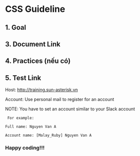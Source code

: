 # CSS Guideline

## 1. Goal



## 3. Document Link


## 4. Practices (nếu có)

## 5. Test Link

Host: http://training.sun-asterisk.vn

Account: Use personal mail to register for an account

NOTE:  You have to set an account similar to your Slack account

  `` For example:``

  ``Full name: Nguyen Van A``

  ``Account name: [Malay_Ruby] Nguyen Van A``

### Happy coding!!!
